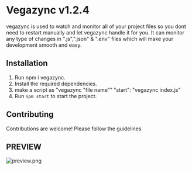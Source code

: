 # Vegazync v1.2.4

vegazync is used to watch and monitor all of your project files so you dont need to restart manually and let vegazync handle it for you. It can monitor any type of changes in  ".js",".json" & ".env" files which will make your development smooth and easy.

## Installation

1. Run npm i vegazync.
2. Install the required dependencies.
3. make a script as "vegazync "file name""
     "start": "vegazync index.js"
3. Run `npm start` to start the project.

## Contributing

Contributions are welcome! Please follow the guidelines
                                                                                                                                                                               
## PREVIEW  
![preview.png ](https://github.com/devharsh2k4/vegazync/blob/main/preview.png)                                                                                                                                                                                                                                                                                                              
